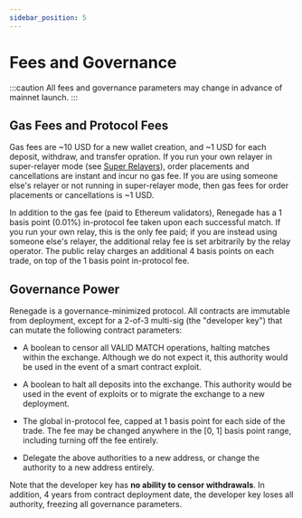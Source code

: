 ```yaml
---
sidebar_position: 5
---
```


# Fees and Governance

:::caution
All fees and governance parameters may change in advance of mainnet launch.
:::

## Gas Fees and Protocol Fees

Gas fees are ~10 USD for a new wallet creation, and ~1 USD for each deposit,
withdraw, and transfer opration. If you run your own relayer in super-relayer
mode (see [Super Relayers](/advanced-concepts/super-relayers)), order
placements and cancellations are instant and incur no gas fee. If you are using
someone else's relayer or not running in super-relayer mode, then gas fees for
order placements or cancellations is ~1 USD.

In addition to the gas fee (paid to Ethereum validators), Renegade has a 1
basis point (0.01%) in-protocol fee taken upon each successful match. If you
run your own relay, this is the only fee paid; if you are instead using someone
else's relayer, the additional relay fee is set arbitrarily by the relay
operator. The public relay charges an additional 4 basis points on each trade,
on top of the 1 basis point in-protocol fee.

## Governance Power

Renegade is a governance-minimized protocol. All contracts are immutable from
deployment, except for a 2-of-3 multi-sig (the "developer key") that can mutate
the following contract parameters:

- A boolean to censor all VALID MATCH operations, halting matches within the
  exchange. Although we do not expect it, this authority would be used in the
  event of a smart contract exploit.

- A boolean to halt all deposits into the exchange. This authority would be
  used in the event of exploits or to migrate the exchange to a new deployment.

- The global in-protocol fee, capped at 1 basis point for each side of the
  trade. The fee may be changed anywhere in the [0, 1] basis point range,
  including turning off the fee entirely.

- Delegate the above authorities to a new address, or change the authority to a
  new address entirely.

Note that the developer key has **no ability to censor withdrawals**. In
addition, 4 years from contract deployment date, the developer key loses all
authority, freezing all governance parameters.
